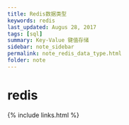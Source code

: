 ```yaml
---
title: Redis数据类型
keywords: redis 
last_updated: Augus 28, 2017
tags: [sql]
summary: Key-Value 键值存储 
sidebar: note_sidebar
permalink: note_redis_data_type.html
folder: note 
---
```


# redis

{% include links.html %}
